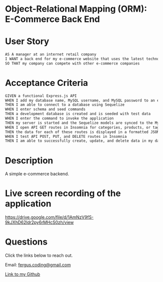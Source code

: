 # Object-Relational Mapping (ORM): E-Commerce Back End

# User Story

```md
AS A manager at an internet retail company
I WANT a back end for my e-commerce website that uses the latest technologies
SO THAT my company can compete with other e-commerce companies
```

# Acceptance Criteria

```md
GIVEN a functional Express.js API
WHEN I add my database name, MySQL username, and MySQL password to an environment variable file
THEN I am able to connect to a database using Sequelize
WHEN I enter schema and seed commands
THEN a development database is created and is seeded with test data
WHEN I enter the command to invoke the application
THEN my server is started and the Sequelize models are synced to the MySQL database
WHEN I open API GET routes in Insomnia for categories, products, or tags
THEN the data for each of these routes is displayed in a formatted JSON
WHEN I test API POST, PUT, and DELETE routes in Insomnia
THEN I am able to successfully create, update, and delete data in my database
```

# Description

A simple e-commerce backend.

# Live screen recording of the application

https://drive.google.com/file/d/1AmNzV9fS-9kJXhD62ldr2py6rMHcS0zh/view

# Questions

Click the links below to reach out.

Email: <a href="mailto:fergus.coding@gmail.com">fergus.coding@gmail.com</a>

[Link to my Github](https://github.com/Fergus-Codes)
